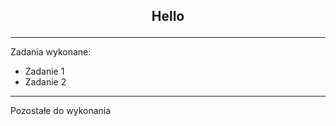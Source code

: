 ## <p align="center">Hello</p>


***
Zadania wykonane:

- Zadanie 1
- Zadanie 2

***

Pozostałe do wykonania
